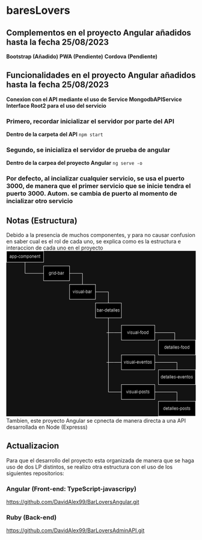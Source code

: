 # baresLovers
## Complementos en el proyecto Angular añadidos hasta la fecha 25/08/2023
**Bootstrap (Añadido)**
**PWA (Pendiente)**
**Cordova (Pendiente)**

## Funcionalidades en el proyecto Angular añadidos hasta la fecha 25/08/2023
**Conexion con el API mediante el uso de Service MongodbAPIService**
**Interface Root2 para el uso del servicio**

### Primero, recordar inicializar el servidor por parte del API
**Dentro de la carpeta del API**
`npm start`

### Segundo, se inicializa el servidor de prueba de angular
**Dentro de la carpea del proyecto Angular**
`ng serve -o`

### Por defecto, al incializar cualquier servicio, se usa el puerto 3000, de manera que el primer servicio que se inicie tendra el puerto 3000. Autom. se cambia de puerto al momento de incializar otro servicio

## Notas (Estructura)
Debido a la presencia de muchos componentes, y para no causar confusion en saber cual es el rol de cada uno, se explica como es la estructura e interaccion de cada uno en el proyecto
<img src="https://github.com/DavidAlex99/baresLovers/blob/main/baresLovers/src/assets/Estructura.drawio.png?raw=true" alt="Estructura de componentes"/>
Tambien, este proyecto Angular se cpnecta de manera directa a una API desarrollada en Node (Expresss)

## Actualizacion
Para que el desarrollo del proyecto esta organizada de manera que se haga uso de dos LP distintos, se realizo otra estructura con el uso de los siguientes repositorios:
### Angular (Front-end: TypeScript-javascripy)
https://github.com/DavidAlex99/BarLoversAngular.git
### Ruby (Back-end)
https://github.com/DavidAlex99/BarLoversAdminAPI.git